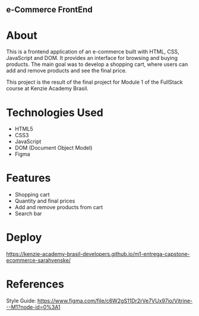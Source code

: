## e-Commerce FrontEnd

# About
This is a frontend application of an e-commerce built with HTML, CSS, JavaScript and DOM. It provides an interface for browsing and buying products. The main goal was to develop a shopping cart, where users can add and remove products and see the final price. 

This project is the result of the final project for Module 1 of the FullStack course at Kenzie Academy Brasil.

# Technologies Used
- HTML5
- CSS3
- JavaScript
- DOM (Document Object Model)
- Figma

# Features
- Shopping cart
- Quantity and final prices
- Add and remove products from cart
- Search bar

# Deploy
https://kenzie-academy-brasil-developers.github.io/m1-entrega-capstone-ecommerce-sarahvenske/

# References
Style Guide: https://www.figma.com/file/c6W2gS11Dr2rVe7VUx97io/Vitrine---M1?node-id=0%3A1





